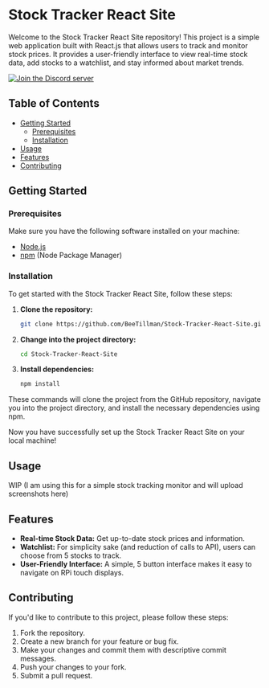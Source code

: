 # Stock Tracker React Site
  Welcome to the Stock Tracker React Site repository! This project is a simple web application built with React.js that allows users to track and monitor stock prices. It provides a user-friendly interface to view real-time stock data, add stocks to a watchlist, and stay informed about market trends.

[![Join the Discord server](https://img.shields.io/badge/Join-Discord-7289DA?style=for-the-badge&logo=discord&logoColor=white)](https://discord.gg/spqtAF9HXb)

## Table of Contents

- [Getting Started](#getting-started)
  - [Prerequisites](#prerequisites)
  - [Installation](#installation)
- [Usage](#usage)
- [Features](#features)
- [Contributing](#contributing)

## Getting Started

### Prerequisites

Make sure you have the following software installed on your machine:

- [Node.js](https://nodejs.org/)
- [npm](https://www.npmjs.com/) (Node Package Manager)

### Installation

To get started with the Stock Tracker React Site, follow these steps:

1. **Clone the repository:**

    ```bash
    git clone https://github.com/BeeTillman/Stock-Tracker-React-Site.git
    ```

2. **Change into the project directory:**

    ```bash
    cd Stock-Tracker-React-Site
    ```

3. **Install dependencies:**

    ```bash
    npm install
    ```

These commands will clone the project from the GitHub repository, navigate you into the project directory, and install the necessary dependencies using npm.

Now you have successfully set up the Stock Tracker React Site on your local machine!

## Usage
WIP (I am using this for a simple stock tracking monitor and will upload screenshots here)

## Features

- **Real-time Stock Data:** Get up-to-date stock prices and information.
- **Watchlist:** For simplicity sake (and reduction of calls to API), users can choose from 5 stocks to track.
- **User-Friendly Interface:** A simple, 5 button interface makes it easy to navigate on RPi touch displays.

## Contributing

If you'd like to contribute to this project, please follow these steps:

1. Fork the repository.
2. Create a new branch for your feature or bug fix.
3. Make your changes and commit them with descriptive commit messages.
4. Push your changes to your fork.
5. Submit a pull request.